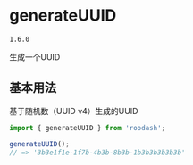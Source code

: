 # generateUUID

`1.6.0`

生成一个UUID

## 基本用法
基于随机数（UUID v4）生成的UUID


```typescript
import { generateUUID } from 'roodash';

generateUUID();
// => '3b3e1f1e-1f7b-4b3b-8b3b-1b3b3b3b3b3b'

```
